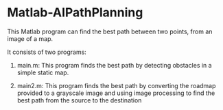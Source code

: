 # Matlab-AIPathPlanning
This Matlab program can find the best path between two points, from an image of a map.

It consists of two programs:

1) main.m: This program finds the best path by detecting obstacles in a simple static map.

2) main2.m: This program finds the best path by converting the roadmap provided to a grayscale image and using image processing to find the best path from the source to the destination
